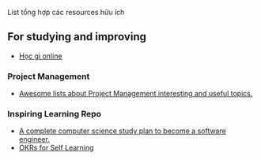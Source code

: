 List tổng hợp các resources hữu ích

## For studying and improving
- [Học gì online](https://github.com/cuonghapvn/dailymemo/blob/master/HocGiOnline.md)

### Project Management
- [Awesome lists about Project Management interesting and useful topics.](https://github.com/shahedbd/awesome-project-management)

### Inspiring Learning Repo
- [A complete computer science study plan to become a software engineer.](https://github.com/jwasham/coding-interview-university)
- [OKRs for Self Learning](https://github.com/sophi-li/OKRs-self-learning)











